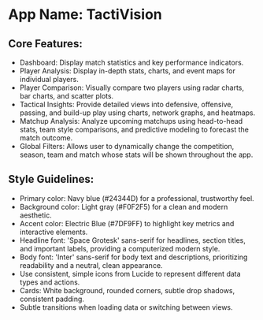 # **App Name**: TactiVision

## Core Features:

- Dashboard: Display match statistics and key performance indicators.
- Player Analysis: Display in-depth stats, charts, and event maps for individual players.
- Player Comparison: Visually compare two players using radar charts, bar charts, and scatter plots.
- Tactical Insights: Provide detailed views into defensive, offensive, passing, and build-up play using charts, network graphs, and heatmaps.
- Matchup Analysis: Analyze upcoming matchups using head-to-head stats, team style comparisons, and predictive modeling to forecast the match outcome.
- Global Filters: Allows user to dynamically change the competition, season, team and match whose stats will be shown throughout the app.

## Style Guidelines:

- Primary color: Navy blue (#24344D) for a professional, trustworthy feel.
- Background color: Light gray (#F0F2F5) for a clean and modern aesthetic.
- Accent color: Electric Blue (#7DF9FF) to highlight key metrics and interactive elements.
- Headline font: 'Space Grotesk' sans-serif for headlines, section titles, and important labels, providing a computerized modern style.
- Body font: 'Inter' sans-serif for body text and descriptions, prioritizing readability and a neutral, clean appearance.
- Use consistent, simple icons from Lucide to represent different data types and actions.
- Cards: White background, rounded corners, subtle drop shadows, consistent padding.
- Subtle transitions when loading data or switching between views.